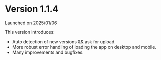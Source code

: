 # Version 1.1.4

Launched on 2025/01/06

This version introduces:

* Auto detection of new versions && ask for upload.
* More robust error handling of loading the app on desktop and mobile.
* Many improvements and bugfixes.
